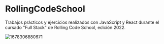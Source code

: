 # RollingCodeSchool
Trabajos prácticos y ejercicios realizados con JavaScript y React durante el cursado "Full Stack" de Rolling Code School, edición 2022.

![1678306880671](https://github.com/luciasoraire/RollingCodeSchool/assets/108642855/6e8a502b-2e31-4c74-8d4f-85dcea193fb9)
